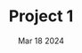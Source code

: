 ---
title: "Project 1"
description: "Description 1."
date: "Mar 18 2024"
demoURL: ""
repoURL: ""
---